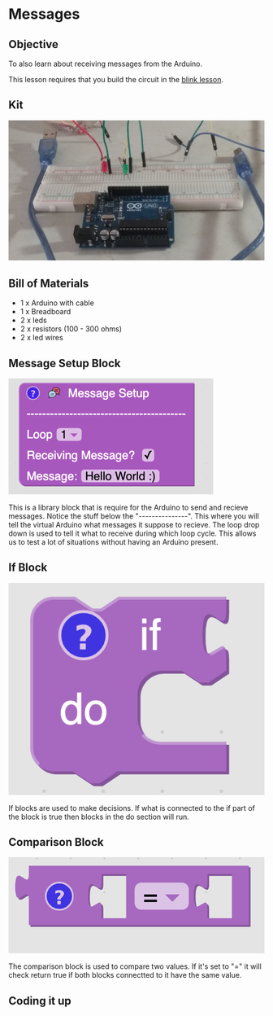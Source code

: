 # Messages

## Objective

To also learn about receiving messages from the Arduino.

This lesson requires that you build the circuit in the [blink lesson](blink.md).

## Kit

![kit](assets/blink/kit.jpg)

## Bill of Materials

- 1 x Arduino with cable
- 1 x Breadboard
- 2 x leds
- 2 x resistors (100 - 300 ohms)
- 2 x led wires

## Message Setup Block

![message setup](assets/messages/message_setup.png)

This is a library block that is require for the Arduino to send and recieve messages. Notice the stuff below the "---------------". This where you will tell the virtual Arduino what messages it suppose to recieve. The loop drop down is used to tell it what to receive during which loop cycle. This allows us to test a lot of situations without having an Arduino present.

## If Block

![if block](assets/messages/if_block.png)

If blocks are used to make decisions. If what is connected to the if part of the block is true then blocks in the do section will run.

## Comparison Block

![comparison block](assets/messages/comparison_block.png)

The comparison block is used to compare two values. If it's set to "=" it will check return true if both blocks connectted to it have the same value.

## Coding it up
